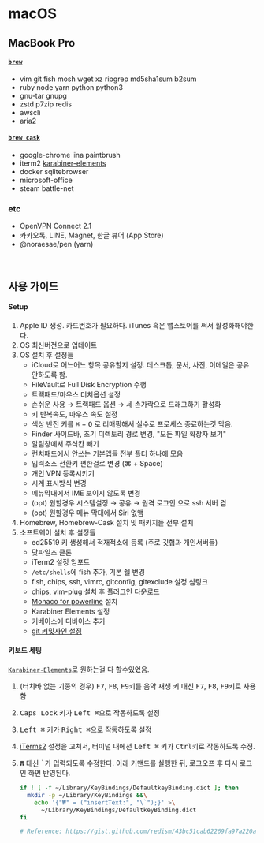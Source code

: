 macOS
========

MacBook Pro
--------
#### [`brew`]
- vim git fish mosh wget xz ripgrep md5sha1sum b2sum
- ruby node yarn python python3
- gnu-tar gnupg
- zstd p7zip redis
- awscli
- aria2

#### [`brew cask`]
- google-chrome iina paintbrush
- iterm2 [karabiner-elements]
- docker sqlitebrowser
- microsoft-office
- steam battle-net

### etc
- OpenVPN Connect 2.1
- 카카오톡, LINE, Magnet, 한글 뷰어 (App Store)
- @noraesae/pen (yarn)

<br>

사용 가이드
--------
#### Setup
1.  Apple ID 생성. 카드번호가 필요하다. iTunes 혹은 앱스토어를 써서 활성화해야한다.
2.  OS 최신버전으로 업데이트
3.  OS 설치 후 설정들
    - iCloud로 어느어느 항목 공유할지 설정. 데스크톱, 문서, 사진, 이메일은 공유 안하도록 함.
    - FileVault로 Full Disk Encryption 수행
    - 트랙패드/마우스 터치옵션 설정
    - 손쉬운 사용 &rarr; 트랙패드 옵션 &rarr; 세 손가락으로 드래그하기 활성화
    - 키 반복속도, 마우스 속도 설정
    - 색상 반전 키를 <kbd>⌘</kbd> + <kbd>Q</kbd> 로 리매핑해서 실수로 프로세스 종료하는것 막음.
    - Finder 사이드바, 초기 디렉토리 경로 변경, "모든 파일 확장자 보기"
    - 알림창에서 주식칸 빼기
    - 런치패드에서 안쓰는 기본앱들 전부 폴더 하나에 모음
    - 입력소스 전환키 편한걸로 변경 (⌘ + Space)
    - 개인 VPN 등록시키기
    - 시계 표시방식 변경
    - 메뉴막대에서 IME 보이지 않도록 변경
    - (opt) 원할경우 시스템설정 &rarr; 공유 &rarr; 원격 로그인 으로 ssh 서버 켬
    - (opt) 원할경우 메뉴 막대에서 Siri 없앰
4.  Homebrew, Homebrew-Cask 설치 및 패키지들 전부 설치
5.  소프트웨어 설치 후 설정들
    - ed25519 키 생성해서 적재적소에 등록 (주로 깃헙과 개인서버들)
    - 닷파일즈 클론
    - iTerm2 설정 임포트
    - `/etc/shells`에 fish 추가, 기본 쉘 변경
    - fish, chips, ssh, vimrc, gitconfig, gitexclude 설정 심링크
    - chips, vim-plug 설치 후 플러그인 다운로드
    - [Monaco for powerline] 설치
    - Karabiner Elements 설정
    - 키베이스에 디바이스 추가
    - [git 커밋사인 설정](https://gist.github.com/simnalamburt/c921a9e70e9a43f5b4743499370d5a88)

#### 키보드 세팅
[`Karabiner-Elements`][karabiner-elements]로 원하는걸 다 할수있었음.

1.  (터치바 없는 기종의 경우)
    <kbd>F7</kbd>, <kbd>F8</kbd>, <kbd>F9</kbd>키를 음악 재생 키 대신
    <kbd>F7</kbd>, <kbd>F8</kbd>, <kbd>F9</kbd>키로 사용함
1.  <kbd>Caps Lock</kbd> 키가 <kbd>Left ⌘</kbd>으로 작동하도록 설정
1.  <kbd>Left ⌘</kbd> 키가 <kbd>Right ⌘</kbd>으로 작동하도록 설정
1.  [iTerms2] 설정을 고쳐서, 터미널 내에선 <kbd>Left ⌘</kbd> 키가
    <kbd>Ctrl</kbd>키로 작동하도록 수정.
1.  <kbd>₩</kbd> 대신 <kbd>\`</kbd>가 입력되도록 수정한다. 아래 커맨드를 실행한
    뒤, 로그오프 후 다시 로그인 하면 반영된다.

    ```bash
    if ! [ -f ~/Library/KeyBindings/DefaultkeyBinding.dict ]; then
      mkdir -p ~/Library/KeyBindings &&\
        echo '{"₩" = ("insertText:", "\`");}' >\
          ~/Library/KeyBindings/DefaultkeyBinding.dict
    fi

    # Reference: https://gist.github.com/redism/43bc51cab62269fa97a220a7bb5e1103
    ```

[Monaco for powerline]: https://gist.github.com/simnalamburt/90965dcb09cec6b82320/raw/58a9f61143273d5226be352d2c29ecf738e5bffd/monaco-powerline.otf
[rustup]: https://www.rust-lang.org/ko-KR/install.html
[`brew`]: http://brew.sh
[`brew cask`]: https://caskroom.github.io/
[karabiner-elements]: https://github.com/tekezo/Karabiner-Elements
[dash]: https://kapeli.com/dash
[exa]: https://the.exa.website/
[iTerms2]: https://www.iterm2.com/
